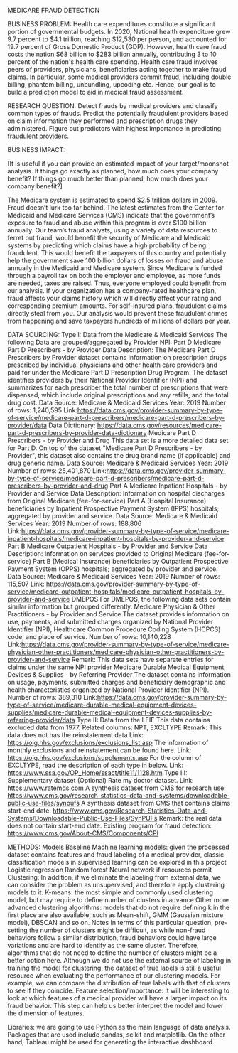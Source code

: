 MEDICARE FRAUD DETECTION
 
BUSINESS PROBLEM:
Health care expenditures constitute a significant portion of governmental budgets.  In 2020, National health expenditure grew 9.7 percent to $4.1 trillion, reaching $12,530 per person, and accounted for 19.7 percent of Gross Domestic Product (GDP). However, health care fraud costs the nation $68 billion to $283 billion annually, contributing 3 to 10 percent of the nation's health care spending. Health care fraud involves peers of providers, physicians, beneficiaries acting together to make fraud claims. In particular, some medical providers commit fraud, including double billing, phantom billing, unbundling, upcoding etc. Hence, our goal is to build a prediction model to aid in medical fraud assessment.

RESEARCH QUESTION:
Detect frauds by medical providers and classify common types of frauds.
Predict the potentially fraudulent providers based on claim information they performed and prescription drugs they administered.
Figure out predictors with highest importance in predicting fraudulent providers.


BUSINESS IMPACT:

[It is useful if you can provide an estimated impact of your target/moonshot analysis. If things go exactly as planned, how much does your company benefit? If things go much better than planned, how much does your company benefit?]

The Medicare system is estimated to spend $2.5 trillion dollars in 2009. Fraud doesn’t lurk too far behind. The latest estimates from the Center for Medicaid and Medicare Services (CMS) indicate that the government’s exposure to fraud and abuse within this program is over $100 billion annually. Our team’s fraud analysts, using a variety of data resources to ferret out fraud, would benefit the security of Medicare and Medicaid systems by predicting which claims have a high probability of being fraudulent. This would benefit the taxpayers of this country and potentially help the government save 100 billion dollars of losses on fraud and abuse annually in the Medicaid and Medicare system. Since Medicare is funded through a payroll tax on both the employer and employee, as more funds are needed, taxes are raised. Thus, everyone employed could benefit from our analysis. If your organization has a company-rated healthcare plan, fraud affects your claims history which will directly affect your rating and corresponding premium amounts. For self-insured plans, fraudulent claims directly steal from you. Our analysis would prevent these fraudulent crimes from happening and save taxpayers hundreds of millions of dollars per year.


DATA SOURCING:
Type I: Data from the Medicare & Medicaid Services
The following Data are grouped/aggregated by Provider NPI:
Part D
Medicare Part D Prescribers - by Provider
Data Description: The Medicare Part D Prescribers by Provider dataset contains information on prescription drugs prescribed by individual physicians and other health care providers and paid for under the Medicare Part D Prescription Drug Program. The dataset identifies providers by their National Provider Identifier (NPI) and summarizes for each prescriber the total number of prescriptions that were dispensed, which include original prescriptions and any refills, and the total drug cost.
Data Source: Medicare & Medicaid Services
Year: 2019
Number of rows: 1,240,595
Link:https://data.cms.gov/provider-summary-by-type-of-service/medicare-part-d-prescribers/medicare-part-d-prescribers-by-provider/data
Data Dictionary: https://data.cms.gov/resources/medicare-part-d-prescribers-by-provider-data-dictionary
Medicare Part D Prescribers - by Provider and Drug
This data set is a more detailed data set for Part D. On top of the dataset  "Medicare Part D Prescribers - by Provider", this dataset also contains the drug brand name (if applicable) and drug generic name.
		Data Source: Medicare & Medicaid Services
		Year: 2019
		Number of rows: 25,401,870
Link:https://data.cms.gov/provider-summary-by-type-of-service/medicare-part-d-prescribers/medicare-part-d-prescribers-by-provider-and-drug
Part A
Medicare Inpatient Hospitals - by Provider and Service
Data Description: Information on hospital discharges from Original Medicare (fee-for-service) Part A (Hospital Insurance) beneficiaries by Inpatient Prospective Payment System (IPPS) hospitals; aggregated by provider and service.
		Data Source: Medicare & Medicaid Services
		Year: 2019
Number of rows: 188,806	Link:https://data.cms.gov/provider-summary-by-type-of-service/medicare-inpatient-hospitals/medicare-inpatient-hospitals-by-provider-and-service
Part B
Medicare Outpatient Hospitals - by Provider and Service
Data Description: Information on services provided to Original Medicare (fee-for-service) Part B (Medical Insurance) beneficiaries by Outpatient Prospective Payment System (OPPS) hospitals; aggregated by provider and service.
Data Source: Medicare & Medicaid Services
Year: 2019
Number of rows: 115,507
Link: https://data.cms.gov/provider-summary-by-type-of-service/medicare-outpatient-hospitals/medicare-outpatient-hospitals-by-provider-and-service
DMEPOS
For DMEPOS, the following data sets contain similar information but grouped differently.
Medicare Physician & Other Practitioners - by Provider and Service
The dataset provides information on use, payments, and submitted charges organized by National Provider Identifier (NPI), Healthcare Common Procedure Coding System (HCPCS) code, and place of service.
Number of rows: 10,140,228
Link:https://data.cms.gov/provider-summary-by-type-of-service/medicare-physician-other-practitioners/medicare-physician-other-practitioners-by-provider-and-service
Remark: This data sets have separate entries for claims under the same NPI provider
Medicare Durable Medical Equipment, Devices & Supplies - by Referring Provider
The dataset contains information on usage, payments, submitted charges and beneficiary demographic and health characteristics organized by National Provider Identifier (NPI).
Number of rows: 389,310
Link:https://data.cms.gov/provider-summary-by-type-of-service/medicare-durable-medical-equipment-devices-supplies/medicare-durable-medical-equipment-devices-supplies-by-referring-provider/data
Type II: Data from the LEIE
This data contains excluded data from 1977.
Related columns: NPT, EXCLTYPE
Remark: This data does not has the reinstatement data
Link: https://oig.hhs.gov/exclusions/exclusions_list.asp
The information of monthly exclusions and reinstatement can be found here.
Link: https://oig.hhs.gov/exclusions/supplements.asp
For the column of EXCLTYPE, read the description of each type in below.
Link: https://www.ssa.gov/OP_Home/ssact/title11/1128.htm
Type III: Supplementary dataset (Optional)
Rate my doctor dataset.
Link: https://www.ratemds.com
A synthesis dataset from CMS for research use:
https://www.cms.gov/research-statistics-data-and-systems/downloadable-public-use-files/synpufs
A synthesis dataset from CMS that contains claims start-end date:
https://www.cms.gov/Research-Statistics-Data-and-Systems/Downloadable-Public-Use-Files/SynPUFs
Remark: the real data does not contain start-end date.
Existing program for fraud detection: https://www.cms.gov/About-CMS/Components/CPI

METHODS:
Models
Baseline Machine learning models: given the processed dataset contains features and fraud labeling of a medical provider, classic classification models in supervised learning can be explored in this project
Logistic regression
Random forest
Neural network if resources permit
Clustering: In addition, if we eliminate the labeling from external data, we can consider the problem as unsupervised, and therefore apply clustering models to it. 
K-means: the most simple and commonly used clustering model, but may require to define number of clusters in advance
Other more advanced clustering algorithms: models that do not require defining k in the first place are also available, such as Mean-shift, GMM (Gaussian mixture model), DBSCAN and so on. 
Notes
In terms of this particular question, pre-setting the number of clusters might be difficult, as while non-fraud behaviors follow a similar distribution, fraud behaviors could have large variations and are hard to identify as the same cluster. Therefore, algorithms that do not need to define the number of clusters might be a better option here.
Although we do not use the external source of labeling in training the model for clustering, the dataset of true labels is still a useful resource when evaluating the performance of our clustering models. For example, we can compare the distribution of true labels with that of clusters to see if they coincide. 
Feature selection/importance: it will be interesting to look at which features of a medical provider will have a larger impact on its fraud behavior. This step can help us better interpret the model and lower the dimension of features.

Libraries: we are going to use Python as the main language of data analysis. Packages that are used include pandas, scikit and matplotlib. On the other hand, Tableau might be used for generating the interactive dashboard. 
